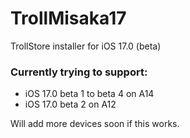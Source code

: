 # TrollMisaka17
TrollStore installer for iOS 17.0 (beta)
### Currently trying to support:
- iOS 17.0 beta 1 to beta 4 on A14
- iOS 17.0 beta 2 on A12

Will add more devices soon if this works.


